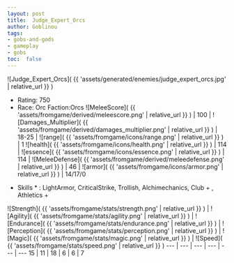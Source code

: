 ```yaml
---
layout: post
title:  Judge_Expert_Orcs
author: Goblinou
tags:
- gobs-and-gods
- gameplay
- gobs
toc:  false
---
```


![Judge_Expert_Orcs]( {{ 'assets/generated/enemies/judge_expert_orcs.jpg' | relative_url }} )
- Rating: 750
- Race: Orc  Faction:Orcs
![MeleeScore]( {{ 'assets/fromgame/derived/meleescore.png' | relative_url }} ) | 100 | ![Damages_Multiplier]( {{ 'assets/fromgame/derived/damages_multiplier.png' | relative_url }} ) | 18-25 | ![range]( {{ 'assets/fromgame/icons/range.png' | relative_url }} ) | 1
![health]( {{ 'assets/fromgame/icons/health.png' | relative_url }} ) | 114 | ![essence]( {{ 'assets/fromgame/icons/essence.png' | relative_url }} ) | 114 | ![MeleeDefense]( {{ 'assets/fromgame/derived/meleedefense.png' | relative_url }} ) | 46 | ![armor]( {{ 'assets/fromgame/icons/armor.png' | relative_url }} ) | 14/17/0
* Skills * : LightArmor, CriticalStrike, Trollish, Alchimechanics, Club + , Athletics + 

![Strength]( {{ 'assets/fromgame/stats/strength.png' | relative_url }} ) | ![Agility]( {{ 'assets/fromgame/stats/agility.png' | relative_url }} ) | ![Endurance]( {{ 'assets/fromgame/stats/endurance.png' | relative_url }} ) | ![Perception]( {{ 'assets/fromgame/stats/perception.png' | relative_url }} ) | ![Magic]( {{ 'assets/fromgame/stats/magic.png' | relative_url }} ) | ![Speed]( {{ 'assets/fromgame/stats/speed.png' | relative_url }} )
--- | --- | --- | --- | --- | ---
15 | 11 | 18 | 6 | 6 | 7
